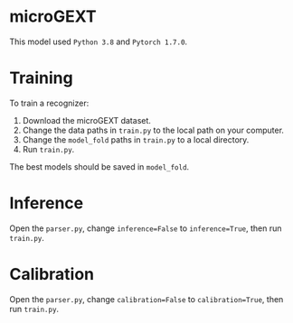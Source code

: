 # microGEXT

This model used `Python 3.8` and `Pytorch 1.7.0`.

# Training
To train a recognizer:
1. Download the microGEXT dataset.
2. Change the data paths in `train.py` to the local path on your computer.
3. Change the `model_fold` paths in `train.py` to a local directory.
4. Run `train.py`.

The best models should be saved in `model_fold`. 

# Inference
Open the `parser.py`, change `inference=False` to `inference=True`, then run `train.py`.

# Calibration
Open the `parser.py`, change `calibration=False` to `calibration=True`, then run `train.py`.

